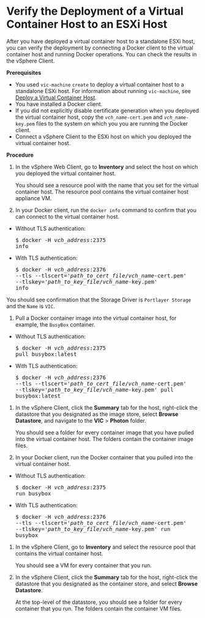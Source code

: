 # Verify the Deployment of a Virtual Container Host to an ESXi Host #

After you have deployed a virtual container host to a standalone ESXi host, you can verify the deployment by connecting a Docker client to the virtual container host and running Docker operations. You can check the results in the vSphere Client.

**Prerequisites**

- You used `vic-machine` `create` to deploy a virtual container host to a standalone ESXi host. For information about running `vic-machine`, see [Deploy a Virtual Container Host](install_vic_cli.md).
- You have installed a Docker client.
- If you did not explicitly disable certificate generation when you deployed the virtual container host, copy the <code><i>vch_name</i>-cert.pem</code> and <code><i>vch_name</i>-key.pem</code> files to the system on which you you are running the Docker client. 
- Connect a vSphere Client to the ESXi host on which you deployed the virtual container host.

**Procedure**    

1. In the vSphere Web Client, go to **Inventory** and select the host on which you deployed the virtual container host.
 
    You should see a resource pool with the name that you set for the virtual container host. The resource pool contains the virtual container host appliance VM.   

1.  In your Docker client, run the `docker info` command to confirm that you can connect to the virtual container host. 
 
 - Without TLS authentication:<pre>$ docker -H <i>vch_address</i>:2375 info</pre>
 - With TLS authentication:<pre>$ docker -H <i>vch_address</i>:2376 
--tls 
--tlscert='<i>path_to_cert_file</i>/<i>vch_name</i>-cert.pem' 
--tlskey='<i>path_to_key_file</i>/<i>vch_name</i>-key.pem' 
info</pre>

 You should see confirmation that the Storage Driver is ```Portlayer Storage``` and the `Name` is `VIC`.
1.  Pull a Docker container image into the virtual container host, for example, the `BusyBox` container.

 - Without TLS authentication:<pre>$ docker -H <i>vch_address</i>:2375 pull busybox:latest</pre>
 - With TLS authentication:<pre>$ docker -H <i>vch_address</i>:2376 
--tls 
--tlscert='<i>path_to_cert_file</i>/<i>vch_name</i>-cert.pem' 
--tlskey='<i>path_to_key_file</i>/<i>vch_name</i>-key.pem' 
pull busybox:latest</pre>

1. In the vSphere Client, click the **Summary** tab for the host, right-click the datastore that you designated as the image store, select **Browse Datastore**, and navigate to the **VIC** > **Photon** folder. 
 
    You should see a folder for every container image that you have pulled into the virtual container host. The folders contain the container image files.

1. In your Docker client, run the Docker container that you pulled into the virtual container host.

  - Without TLS authentication:<pre>$ docker -H <i>vch_address</i>:2375 run busybox</pre>
  - With TLS authentication:<pre>$ docker -H <i>vch_address</i>:2376 
--tls 
--tlscert='<i>path_to_cert_file</i>/<i>vch_name</i>-cert.pem' 
--tlskey='<i>path_to_key_file</i>/<i>vch_name</i>-key.pem' 
run busybox</pre> 

1. In the vSphere Client, go to **Inventory** and select the resource pool that contains the virtual container host.
 
    You should see a VM for every container that you run.

1. In the vSphere Client, click the **Summary** tab for the host, right-click the datastore that you designated as the container store, and select **Browse Datastore**.  
 
    At the top-level of the datastore, you should see a folder for every container that you run. The folders contain the container VM files.